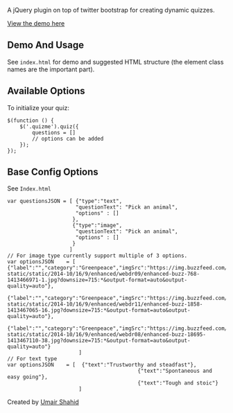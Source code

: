
A jQuery plugin on top of twitter bootstrap for creating dynamic quizzes.

[View the demo here](https://coldflame.github.io/greenpeace-quiz-plugin/)

## Demo And Usage

See `index.html` for demo and suggested HTML structure (the element class names are the important part).

## Available Options

To initialize your quiz:

    $(function () {
        $('.quizme').quiz({
            questions = []
            // options can be added
        });
    });


## Base Config Options

See `Index.html`

    var questionsJSON = [ {"type":"text", 
                          "questionText": "Pick an animal",
                          "options" : []
                         },
                         {"type":"image", 
                          "questionText": "Pick an animal",
                          "options" : []
                         } 
                        ]
    // For image type currently support multiple of 3 options.
    var optionsJSON    = [ {"label":"","category":"Greenpeace","imgSrc":"https://img.buzzfeed.com/buzzfeed-static/static/2014-10/16/9/enhanced/webdr09/enhanced-buzz-768-1413466971-1.jpg?downsize=715:*&output-format=auto&output-quality=auto"},
                                              {"label":"","category":"Greenpeace","imgSrc":"https://img.buzzfeed.com/buzzfeed-static/static/2014-10/16/9/enhanced/webdr11/enhanced-buzz-1858-1413467065-16.jpg?downsize=715:*&output-format=auto&output-quality=auto"},
                                              {"label":"","category":"Greenpeace","imgSrc":"https://img.buzzfeed.com/buzzfeed-static/static/2014-10/16/9/enhanced/webdr08/enhanced-buzz-18695-1413467110-38.jpg?downsize=715:*&output-format=auto&output-quality=auto"}
                           ]
    // For text type
    var optionsJSON    = [  {"text":"Trustworthy and steadfast"},
                                              {"text":"Spontaneous and easy going"},
                                              {"text":"Tough and stoic"}
                           ]                     
                           


Created by [Umair Shahid](http://github.com/coldflame) 